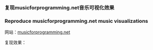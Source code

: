 ### 复现musicforprogramming.net音乐可视化效果
### Reproduce musicforprogramming.net music visualizations

网站：[musicforprogramming.net](https://musicforprogramming.net/latest/)

复现效果：

[](./music.mp4)
